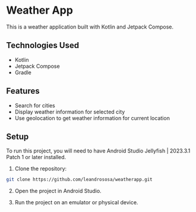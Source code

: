 # Weather App

This is a weather application built with Kotlin and Jetpack Compose.

## Technologies Used

- Kotlin
- Jetpack Compose
- Gradle

## Features

- Search for cities
- Display weather information for selected city
- Use geolocation to get weather information for current location

## Setup

To run this project, you will need to have Android Studio Jellyfish | 2023.3.1 Patch 1 or later installed.

1. Clone the repository:

```bash
git clone https://github.com/leandrososa/weatherapp.git
```

2. Open the project in Android Studio.

3. Run the project on an emulator or physical device.
